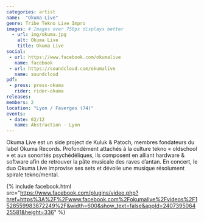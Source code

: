 ```yaml
---
categories: artist
name:  "Okuma Live"
genre: Tribe Tekno Live Impro
images: # Images over 750px displays better
  - url: img/okuma.jpg
    alt: Okuma Live
    title: Okuma Live
social:
 - url: https://www.facebook.com/okumalive
   name: facebook
 - url: https://soundcloud.com/okumalive
   name: soundcloud
pdf:
 - press: press-okuma
   rider: rider-okuma
releases:
members: 2
location: "Lyon / Faverges (74)"
events:
 - date: 02/12
   name: Abstraction - Lyon
---
```

Okuma Live est un side project de Kuluk & Patoch, membres fondateurs du label Okuma Records. Profondément attachés à la culture tekno « oldschool » et aux sonorités psychédéliques, ils composent en alliant hardware & software afin de retrouver la pâte musicale des raves d’antan. En concert, le duo Okuma Live improvise ses sets et dévoile une musique résolument spirale tekno/mental.

{% include facebook.html src="https://www.facebook.com/plugins/video.php?href=https%3A%2F%2Fwww.facebook.com%2Fokumalive%2Fvideos%2F1528559983872249%2F&width=600&show_text=false&appId=240739506425581&height=336" %}
